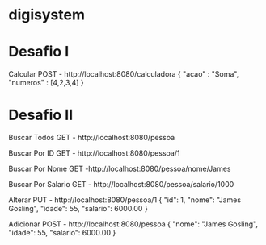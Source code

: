# digisystem

# Desafio I

Calcular
POST - http://localhost:8080/calculadora
{
	"acao" : "Soma",
	"numeros" : [4,2,3,4]
}

# Desafio II

Buscar Todos
GET - http://localhost:8080/pessoa

Buscar Por ID
GET - http://localhost:8080/pessoa/1

Buscar Por Nome
GET -http://localhost:8080/pessoa/nome/James

Buscar Por Salario
GET - http://localhost:8080/pessoa/salario/1000

Alterar
PUT - http://localhost:8080/pessoa/1
{
    "id": 1,
    "nome": "James Gosling",
    "idade": 55,
    "salario": 6000.00
}

Adicionar
POST - http://localhost:8080/pessoa
{
 "nome": "James Gosling",
    "idade": 55,
    "salario": 6000.00
}
